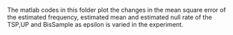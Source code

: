 The matlab codes in this folder plot the changes in the mean square error of the estimated frequency, estimated mean and estimated null rate of the TSP,UP and BisSample as epsilon is varied in the experiment.
